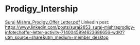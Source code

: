 # Prodigy_Intership
[Suraj Mishra_Prodigy_Offer Letter.pdf](https://github.com/Suraj2853/Prodigy_Intership/files/13998669/Suraj.Mishra_Prodigy_Offer.Letter.pdf)
Linkedin post: https://www.linkedin.com/posts/suraj2853_suraj-mishraprodigy-infotechoffer-letter-activity-7140045894623686656-wdKf?utm_source=share&utm_medium=member_desktop
